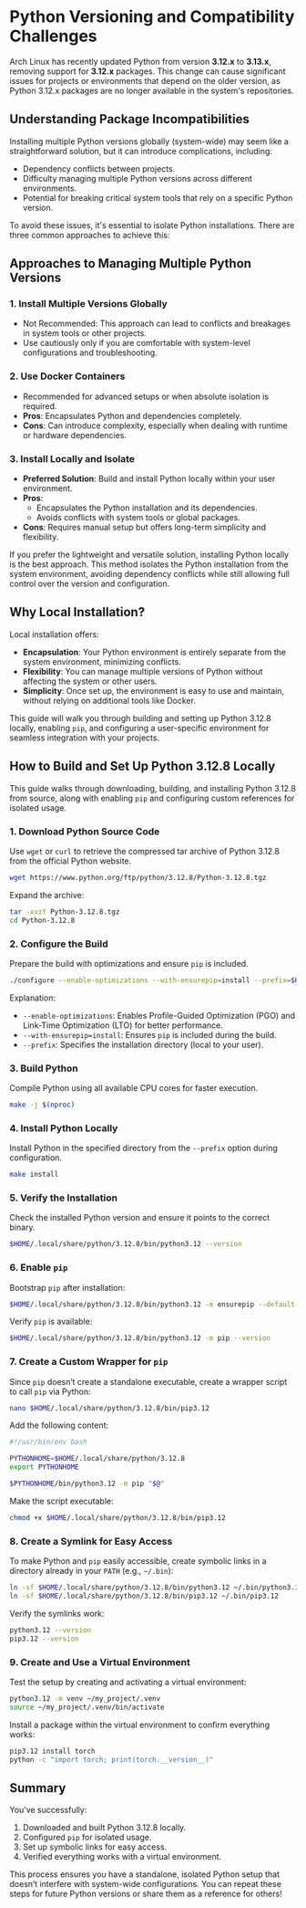 # Python Versioning and Compatibility Challenges

Arch Linux has recently updated Python from version **3.12.x** to **3.13.x**, removing support for **3.12.x** packages. This change can cause significant issues for projects or environments that depend on the older version, as Python 3.12.x packages are no longer available in the system's repositories.

## **Understanding Package Incompatibilities**

Installing multiple Python versions globally (system-wide) may seem like a straightforward solution, but it can introduce complications, including:

- Dependency conflicts between projects.
- Difficulty managing multiple Python versions across different environments.
- Potential for breaking critical system tools that rely on a specific Python version.

To avoid these issues, it's essential to isolate Python installations. There are three common approaches to achieve this:

## **Approaches to Managing Multiple Python Versions**

### **1. Install Multiple Versions Globally**
   - Not Recommended: This approach can lead to conflicts and breakages in system tools or other projects.
   - Use cautiously only if you are comfortable with system-level configurations and troubleshooting.

### **2. Use Docker Containers**
   - Recommended for advanced setups or when absolute isolation is required.
   - **Pros**: Encapsulates Python and dependencies completely.
   - **Cons**: Can introduce complexity, especially when dealing with runtime or hardware dependencies.

### **3. Install Locally and Isolate**
   - **Preferred Solution**: Build and install Python locally within your user environment.
   - **Pros**:
      - Encapsulates the Python installation and its dependencies.
      - Avoids conflicts with system tools or global packages.
   - **Cons**: Requires manual setup but offers long-term simplicity and flexibility.

If you prefer the lightweight and versatile solution, installing Python locally is the best approach. This method isolates the Python installation from the system environment, avoiding dependency conflicts while still allowing full control over the version and configuration.

## **Why Local Installation?**

Local installation offers:

- **Encapsulation**: Your Python environment is entirely separate from the system environment, minimizing conflicts.
- **Flexibility**: You can manage multiple versions of Python without affecting the system or other users.
- **Simplicity**: Once set up, the environment is easy to use and maintain, without relying on additional tools like Docker.

This guide will walk you through building and setting up Python 3.12.8 locally, enabling `pip`, and configuring a user-specific environment for seamless integration with your projects.

## **How to Build and Set Up Python 3.12.8 Locally**

This guide walks through downloading, building, and installing Python 3.12.8 from source, along with enabling `pip` and configuring custom references for isolated usage.

### **1. Download Python Source Code**

Use `wget` or `curl` to retrieve the compressed tar archive of Python 3.12.8 from the official Python website.

```sh
wget https://www.python.org/ftp/python/3.12.8/Python-3.12.8.tgz
```

Expand the archive:

```sh
tar -xvzf Python-3.12.8.tgz
cd Python-3.12.8
```

### **2. Configure the Build**

Prepare the build with optimizations and ensure `pip` is included.

```sh
./configure --enable-optimizations --with-ensurepip=install --prefix=$HOME/.local/share/python/3.12.8
```

Explanation:

- `--enable-optimizations`: Enables Profile-Guided Optimization (PGO) and Link-Time Optimization (LTO) for better performance.
- `--with-ensurepip=install`: Ensures `pip` is included during the build.
- `--prefix`: Specifies the installation directory (local to your user).

### **3. Build Python**

Compile Python using all available CPU cores for faster execution.

```sh
make -j $(nproc)
```

### **4. Install Python Locally**

Install Python in the specified directory from the `--prefix` option during configuration.

```sh
make install
```

### **5. Verify the Installation**

Check the installed Python version and ensure it points to the correct binary.

```sh
$HOME/.local/share/python/3.12.8/bin/python3.12 --version
```

### **6. Enable `pip`**

Bootstrap `pip` after installation:

```sh
$HOME/.local/share/python/3.12.8/bin/python3.12 -m ensurepip --default-pip
```

Verify `pip` is available:

```sh
$HOME/.local/share/python/3.12.8/bin/python3.12 -m pip --version
```

### **7. Create a Custom Wrapper for `pip`**

Since `pip` doesn’t create a standalone executable, create a wrapper script to call `pip` via Python:

```sh
nano $HOME/.local/share/python/3.12.8/bin/pip3.12
```

Add the following content:

```bash
#!/usr/bin/env bash

PYTHONHOME=$HOME/.local/share/python/3.12.8
export PYTHONHOME

$PYTHONHOME/bin/python3.12 -m pip "$@"
```

Make the script executable:

```sh
chmod +x $HOME/.local/share/python/3.12.8/bin/pip3.12
```

### **8. Create a Symlink for Easy Access**

To make Python and `pip` easily accessible, create symbolic links in a directory already in your `PATH` (e.g., `~/.bin`):

```sh
ln -sf $HOME/.local/share/python/3.12.8/bin/python3.12 ~/.bin/python3.12
ln -sf $HOME/.local/share/python/3.12.8/bin/pip3.12 ~/.bin/pip3.12
```

Verify the symlinks work:

```sh
python3.12 --version
pip3.12 --version
```

### **9. Create and Use a Virtual Environment**

Test the setup by creating and activating a virtual environment:

```sh
python3.12 -m venv ~/my_project/.venv
source ~/my_project/.venv/bin/activate
```

Install a package within the virtual environment to confirm everything works:

```sh
pip3.12 install torch
python -c "import torch; print(torch.__version__)"
```

## **Summary**

You’ve successfully:

1. Downloaded and built Python 3.12.8 locally.
2. Configured `pip` for isolated usage.
3. Set up symbolic links for easy access.
4. Verified everything works with a virtual environment.

This process ensures you have a standalone, isolated Python setup that doesn’t interfere with system-wide configurations. You can repeat these steps for future Python versions or share them as a reference for others!
